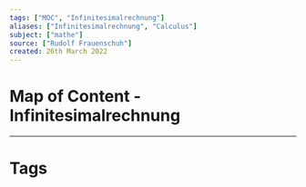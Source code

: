 ```yaml
---
tags: ["MOC", "Infinitesimalrechnung"]
aliases: ["Infinitesimalrechnung", "Calculus"]
subject: ["mathe"]
source: ["Rudolf Frauenschuh"]
created: 26th March 2022
---
```

# Map of Content - Infinitesimalrechnung
---
# Tags



